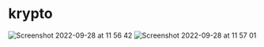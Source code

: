 # krypto
![Screenshot 2022-09-28 at 11 56 42](https://user-images.githubusercontent.com/94241498/192762571-95143d11-6b41-4aa5-b4bf-1f48395fdf9d.png)
![Screenshot 2022-09-28 at 11 57 01](https://user-images.githubusercontent.com/94241498/192762791-c6bc397a-a1ee-42c4-acec-62396b65f83f.png)
